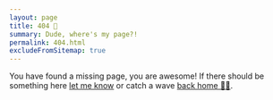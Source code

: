 ```yaml
---
layout: page
title: 404 🤔
summary: Dude, where's my page?!
permalink: 404.html
excludeFromSitemap: true
---
```

You have found a missing page, you are awesome! If there should be something here [let me know](https://github.com/alex-page/alexpage.com.au/issues/new) or catch a wave [back home 🏄‍♂️](/).
